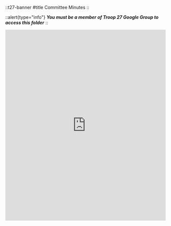 
::t27-banner
#title
Committee Minutes
::

::alert{type="info"}
***You must be a member of Troop 27 Google Group to access this folder***
::

<iframe src="https://drive.google.com/embeddedfolderview?id=0B1xkyyMuYqNhNWUyMS12d1BGdkE&resourcekey=0-NqG5cP515qnvXsL6tE7ADg" style="width:100%; height:600px; border:0;"></iframe>

